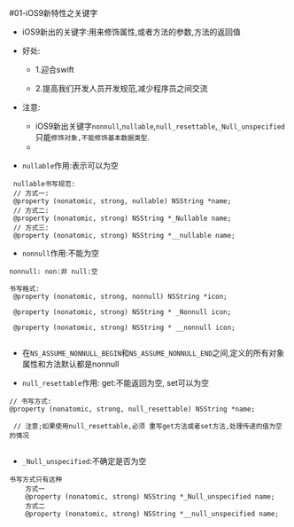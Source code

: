 #01-iOS9新特性之关键字
* iOS9新出的关键字:用来修饰属性,或者方法的参数,方法的返回值
* 好处:

    * 1.迎合swift

    * 2.提高我们开发人员开发规范,减少程序员之间交流

* 注意:
    * iOS9新出关键字`nonnull`,`nullable`,`null_resettable`,`_Null_unspecified`只能`修饰对象,不能修饰基本数据类型`.
    *
* `nullable`作用:表示可以为空

```objc
 nullable书写规范:
 // 方式一:
 @property (nonatomic, strong, nullable) NSString *name;
 // 方式二:
 @property (nonatomic, strong) NSString *_Nullable name;
 // 方式三:
 @property (nonatomic, strong) NSString *__nullable name;

```
* `nonnull`作用:不能为空

```objc
nonnull: non:非 null:空

书写格式:
 @property (nonatomic, strong, nonnull) NSString *icon;

 @property (nonatomic, strong) NSString * _Nonnull icon;

 @property (nonatomic, strong) NSString * __nonnull icon;


```

* 在`NS_ASSUME_NONNULL_BEGIN`和`NS_ASSUME_NONNULL_END`之间,定义的所有对象属性和方法默认都是nonnull

* `null_resettable`作用: get:不能返回为空, set可以为空

```
// 书写方式:
@property (nonatomic, strong, null_resettable) NSString *name;

 // 注意;如果使用null_resettable,必须 重写get方法或者set方法,处理传递的值为空的情况


```

* `_Null_unspecified`:不确定是否为空

```objc
书写方式只有这种
    方式一
    @property (nonatomic, strong) NSString *_Null_unspecified name;
    方式二
    @property (nonatomic, strong) NSString *__null_unspecified name;
```

